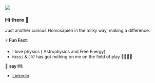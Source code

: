 ![](https://komarev.com/ghpvc/?username=oluwasegun-aa&color=green)
### Hi there 👋  

Just another curious Homosapien in the milky way, making a difference.

⚡ **Fun Fact**: 
  - I love physics ( Astrophysics and Free Energy)
  - `Messi` & `CR7` has got nothing on me on the field of play ⛹🏼‍♀️😊

👯 **say HI**:
  - [Linkedin](https://www.linkedin.com/in/adepoju/)
 
